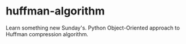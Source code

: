 # huffman-algorithm
Learn something new Sunday's. Python Object-Oriented approach to Huffman compression algorithm.
